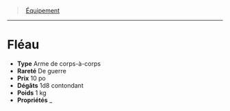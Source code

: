 ﻿---
!EquipmentItem
Type: Arme de corps-à-corps
Price: 10 po
Weight: 1 kg
Rarity: De guerre
Damages: 1d8 contondant
Properties: _
Id: equipment_hd.md#fléau
ParentLink: equipment_hd.md#Équipement
Name: Fléau
ParentName: Équipement
NameLevel: 1
Attributes:
  Name: Fléau
  Markdown: >+
    # <!--Name-->Fléau<!--/Name-->


    - **Type** <!--Type-->Arme de corps-à-corps<!--/Type-->

    - **Rareté** <!--Rarity-->De guerre<!--/Rarity-->

    - **Prix** <!--Price-->10 po<!--/Price-->

    - **Dégâts** <!--Damages-->1d8 contondant<!--/Damages-->

    - **Poids** <!--Weight-->1 kg<!--/Weight-->

    - **Propriétés** <!--Properties-->_<!--/Properties-->

  Type: Arme de corps-à-corps
  Rarity: De guerre
  Price: 10 po
  Damages: 1d8 contondant
  Weight: 1 kg
  Properties: _
AttributesDictionary: >+
  Name: Fléau

  Markdown: >+

    # <!--Name-->Fléau<!--/Name-->





    - **Type** <!--Type-->Arme de corps-à-corps<!--/Type-->



    - **Rareté** <!--Rarity-->De guerre<!--/Rarity-->



    - **Prix** <!--Price-->10 po<!--/Price-->



    - **Dégâts** <!--Damages-->1d8 contondant<!--/Damages-->



    - **Poids** <!--Weight-->1 kg<!--/Weight-->



    - **Propriétés** <!--Properties-->_<!--/Properties-->



  Type: Arme de corps-à-corps

  Rarity: De guerre

  Price: 10 po

  Damages: 1d8 contondant

  Weight: 1 kg

  Properties: _

---
> [Équipement](hd_equipment.md)

---

# Fléau

- **Type** Arme de corps-à-corps
- **Rareté** De guerre
- **Prix** 10 po
- **Dégâts** 1d8 contondant
- **Poids** 1 kg
- **Propriétés** _

